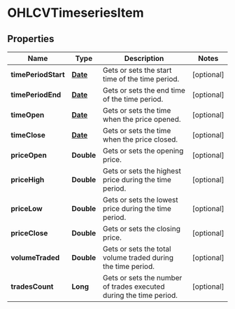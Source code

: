 

# OHLCVTimeseriesItem

## Properties

Name | Type | Description | Notes
------------ | ------------- | ------------- | -------------
**timePeriodStart** | [**Date**](Date.md) | Gets or sets the start time of the time period. |  [optional]
**timePeriodEnd** | [**Date**](Date.md) | Gets or sets the end time of the time period. |  [optional]
**timeOpen** | [**Date**](Date.md) | Gets or sets the time when the price opened. |  [optional]
**timeClose** | [**Date**](Date.md) | Gets or sets the time when the price closed. |  [optional]
**priceOpen** | **Double** | Gets or sets the opening price. |  [optional]
**priceHigh** | **Double** | Gets or sets the highest price during the time period. |  [optional]
**priceLow** | **Double** | Gets or sets the lowest price during the time period. |  [optional]
**priceClose** | **Double** | Gets or sets the closing price. |  [optional]
**volumeTraded** | **Double** | Gets or sets the total volume traded during the time period. |  [optional]
**tradesCount** | **Long** | Gets or sets the number of trades executed during the time period. |  [optional]




